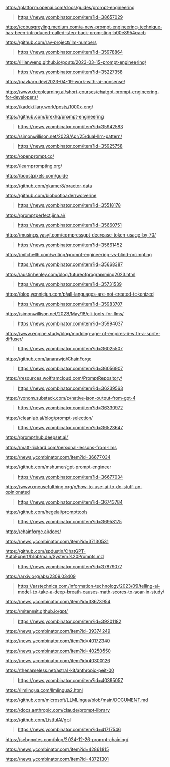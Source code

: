 https://platform.openai.com/docs/guides/prompt-engineering
> https://news.ycombinator.com/item?id=38657029

https://cobusgreyling.medium.com/a-new-prompt-engineering-technique-has-been-introduced-called-step-back-prompting-b00e8954cacb

https://github.com/ray-project/llm-numbers
> https://news.ycombinator.com/item?id=35978864

https://lilianweng.github.io/posts/2023-03-15-prompt-engineering/
> https://news.ycombinator.com/item?id=35227358

https://pavkam.dev/2023-04-19-work-with-ai-nonsense/

https://www.deeplearning.ai/short-courses/chatgpt-prompt-engineering-for-developers/

https://kadekillary.work/posts/1000x-eng/

https://github.com/brexhq/prompt-engineering
> https://news.ycombinator.com/item?id=35942583

https://simonwillison.net/2023/Apr/25/dual-llm-pattern/
> https://news.ycombinator.com/item?id=35925758

https://openprompt.co/

https://learnprompting.org/

https://boostpixels.com/guide

https://github.com/gkamer8/praetor-data

https://github.com/biobootloader/wolverine
> https://news.ycombinator.com/item?id=35518178

https://promptperfect.jina.ai/
> https://news.ycombinator.com/item?id=35660751

https://musings.yasyf.com/compressgpt-decrease-token-usage-by-70/
> https://news.ycombinator.com/item?id=35661452

https://mitchellh.com/writing/prompt-engineering-vs-blind-prompting
> https://news.ycombinator.com/item?id=35668387

https://austinhenley.com/blog/futureofprogramming2023.html
> https://news.ycombinator.com/item?id=35731539

https://blog.yenniejun.com/p/all-languages-are-not-created-tokenized
> https://news.ycombinator.com/item?id=35983707

https://simonwillison.net/2023/May/18/cli-tools-for-llms/
> https://news.ycombinator.com/item?id=35994037

https://www.engine.study/blog/modding-age-of-empires-ii-with-a-sprite-diffuser/
> https://news.ycombinator.com/item?id=36025507

https://github.com/ianarawjo/ChainForge
> https://news.ycombinator.com/item?id=36056907

https://resources.wolframcloud.com/PromptRepository/
> https://news.ycombinator.com/item?id=36239563

https://yonom.substack.com/p/native-json-output-from-gpt-4
> https://news.ycombinator.com/item?id=36330972

https://cleanlab.ai/blog/prompt-selection/
> https://news.ycombinator.com/item?id=36523647

https://prompthub.deepset.ai/

https://matt-rickard.com/personal-lessons-from-llms

https://news.ycombinator.com/item?id=36677034

https://github.com/mshumer/gpt-prompt-engineer
> https://news.ycombinator.com/item?id=36677034

https://www.oneusefulthing.org/p/how-to-use-ai-to-do-stuff-an-opinionated
> https://news.ycombinator.com/item?id=36743784

https://github.com/hegelai/prompttools
> https://news.ycombinator.com/item?id=36958175

https://chainforge.ai/docs/

https://news.ycombinator.com/item?id=37130531

https://github.com/spdustin/ChatGPT-AutoExpert/blob/main/System%20Prompts.md
> https://news.ycombinator.com/item?id=37879077

https://arxiv.org/abs/2309.03409
> https://arstechnica.com/information-technology/2023/09/telling-ai-model-to-take-a-deep-breath-causes-math-scores-to-soar-in-study/

https://news.ycombinator.com/item?id=38673954

https://mitenmit.github.io/gpt/
> https://news.ycombinator.com/item?id=39201182

https://news.ycombinator.com/item?id=39374249

https://news.ycombinator.com/item?id=40172340

https://news.ycombinator.com/item?id=40250550

https://news.ycombinator.com/item?id=40300126

https://thenameless.net/astral-kit/anthropic-peit-00
> https://news.ycombinator.com/item?id=40395057

https://llmlingua.com/llmlingua2.html

https://github.com/microsoft/LLMLingua/blob/main/DOCUMENT.md

https://docs.anthropic.com/claude/prompt-library

https://github.com/ListfulAl/gpl
> https://news.ycombinator.com/item?id=41717546

https://sebgnotes.com/blog/2024-12-26-prompt-chaining/

https://news.ycombinator.com/item?id=42861815

https://news.ycombinator.com/item?id=43721301